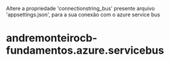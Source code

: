Altere a propriedade 'connectionstring_bus' presente arquivo 'appsettings.json', para a sua conexão com o azure service bus

# andremonteirocb-fundamentos.azure.servicebus
